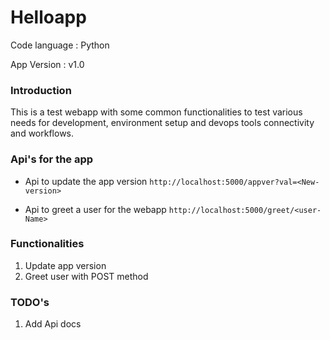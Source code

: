 # Helloapp

Code language : Python

App Version : v1.0

### Introduction

This is a test webapp with some common functionalities to test various
needs for development, environment setup and devops tools connectivity
and workflows.

### Api's for the app

- Api to update the app version
  `http://localhost:5000/appver?val=<New-version>`

- Api to greet a user for the webapp
  `http://localhost:5000/greet/<user-Name>`

### Functionalities

1. Update app version
2. Greet user with POST method

### TODO's

1. Add Api docs
